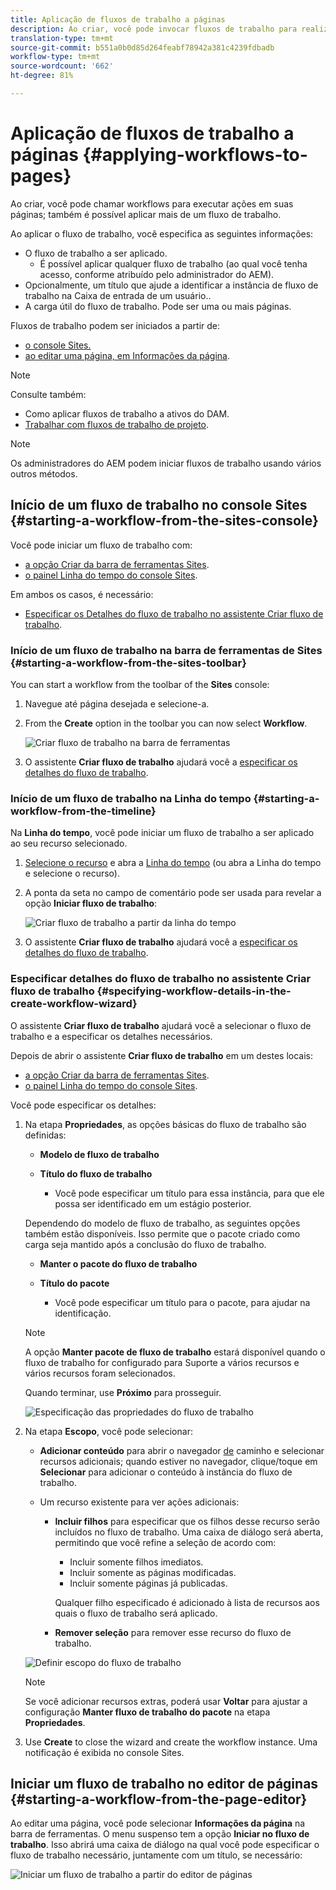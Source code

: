 ```yaml
---
title: Aplicação de fluxos de trabalho a páginas
description: Ao criar, você pode invocar fluxos de trabalho para realizar ações em suas páginas. Também é possível aplicar mais de um fluxo de trabalho.
translation-type: tm+mt
source-git-commit: b551a0b0d85d264feabf78942a381c4239fdbadb
workflow-type: tm+mt
source-wordcount: '662'
ht-degree: 81%

---
```



# Aplicação de fluxos de trabalho a páginas {#applying-workflows-to-pages}

Ao criar, você pode chamar workflows para executar ações em suas páginas; também é possível aplicar mais de um fluxo de trabalho.

Ao aplicar o fluxo de trabalho, você especifica as seguintes informações:

* O fluxo de trabalho a ser aplicado.
   * É possível aplicar qualquer fluxo de trabalho (ao qual você tenha acesso, conforme atribuído pelo administrador do AEM).
* Opcionalmente, um título que ajude a identificar a instância de fluxo de trabalho na Caixa de entrada de um usuário..
* A carga útil do fluxo de trabalho. Pode ser uma ou mais páginas.

Fluxos de trabalho podem ser iniciados a partir de:

* [o console Sites.](#starting-a-workflow-from-the-sites-console)
* [ao editar uma página, em Informações da página](#starting-a-workflow-from-the-page-editor).

>[!NOTE]
>
>Consulte também:
>
>* Como aplicar fluxos de trabalho a ativos do DAM.
>* [Trabalhar com fluxos de trabalho de projeto](/help/sites-cloud/authoring/projects/workflows.md).


<!-- 
>* [How to apply workflows to DAM assets](/help/assets/assets-workflow.md).
>* [Working with Project Workflows](/help/sites-cloud/authoring/projects/workflows.md).
-->

>[!NOTE]
>
>Os administradores do AEM podem iniciar fluxos de trabalho usando vários outros métodos.

<!-- 
>AEM administrators can [start workflows using several other methods](/help/sites-administering/workflows-starting.md).
-->

## Início de um fluxo de trabalho no console Sites {#starting-a-workflow-from-the-sites-console}

Você pode iniciar um fluxo de trabalho com:

* [a opção Criar da barra de ferramentas Sites](#starting-a-workflow-from-the-sites-toolbar).
* [o painel Linha do tempo do console Sites](#starting-a-workflow-from-the-timeline).

Em ambos os casos, é necessário:

* [Especificar os Detalhes do fluxo de trabalho no assistente Criar fluxo de trabalho](#specifying-workflow-details-in-the-create-workflow-wizard).

### Início de um fluxo de trabalho na barra de ferramentas de Sites {#starting-a-workflow-from-the-sites-toolbar}

You can start a workflow from the toolbar of the **Sites** console:

1. Navegue até página desejada e selecione-a.

1. From the **Create** option in the toolbar you can now select **Workflow**.

   ![Criar fluxo de trabalho na barra de ferramentas](/help/sites-cloud/authoring/assets/workflows-create-from-toolbar.png)

1. O assistente **Criar fluxo de trabalho** ajudará você a [especificar os detalhes do fluxo de trabalho](#specifying-workflow-details-in-the-create-workflow-wizard).

### Início de um fluxo de trabalho na Linha do tempo {#starting-a-workflow-from-the-timeline}

Na **Linha do tempo**, você pode iniciar um fluxo de trabalho a ser aplicado ao seu recurso selecionado.

1. [Selecione o recurso](/help/sites-cloud/authoring/getting-started/basic-handling.md#viewing-and-selecting-resources) e abra a [Linha do tempo](/help/sites-cloud/authoring/getting-started/basic-handling.md#timeline) (ou abra a Linha do tempo e selecione o recurso).
1. A ponta da seta no campo de comentário pode ser usada para revelar a opção **Iniciar fluxo de trabalho**:

   ![Criar fluxo de trabalho a partir da linha do tempo](/help/sites-cloud/authoring/assets/workflows-create-from-timeline.png)

1. O assistente **Criar fluxo de trabalho** ajudará você a [especificar os detalhes do fluxo de trabalho](#specifying-workflow-details-in-the-create-workflow-wizard).

### Especificar detalhes do fluxo de trabalho no assistente Criar fluxo de trabalho {#specifying-workflow-details-in-the-create-workflow-wizard}

O assistente **Criar fluxo de trabalho** ajudará você a selecionar o fluxo de trabalho e a especificar os detalhes necessários.

Depois de abrir o assistente **Criar fluxo de trabalho** em um destes locais:

* [a opção Criar da barra de ferramentas Sites](#starting-a-workflow-from-the-sites-toolbar).
* [o painel Linha do tempo do console Sites](#starting-a-workflow-from-the-timeline).

Você pode especificar os detalhes:

1. Na etapa **Propriedades**, as opções básicas do fluxo de trabalho são definidas:

   * **Modelo de fluxo de trabalho**
   * **Título do fluxo de trabalho**

      * Você pode especificar um título para essa instância, para que ele possa ser identificado em um estágio posterior.

   Dependendo do modelo de fluxo de trabalho, as seguintes opções também estão disponíveis. Isso permite que o pacote criado como carga seja mantido após a conclusão do fluxo de trabalho.

   * **Manter o pacote do fluxo de trabalho**
   * **Título do pacote**

      * Você pode especificar um título para o pacote, para ajudar na identificação.
   >[!NOTE]
   >
   >A opção **Manter pacote de fluxo de trabalho** estará disponível quando o fluxo de trabalho for configurado para Suporte a vários recursos e vários recursos foram selecionados.

   <!--
   >The **Keep workflow package** option is available when the workflow has been configured for [Multi Resource Support](/help/sites-developing/workflows-models.md#configuring-a-workflow-for-multi-resource-support) and multiple resources have been selected.
   -->

   Quando terminar, use **Próximo** para prosseguir.

   ![Especificação das propriedades do fluxo de trabalho](/help/sites-cloud/authoring/assets/workflows-properties.png)

1. Na etapa **Escopo**, você pode selecionar:

   * **Adicionar conteúdo** para abrir o navegador [de](/help/sites-cloud/authoring/fundamentals/environment-tools.md#path-browser) caminho e selecionar recursos adicionais; quando estiver no navegador, clique/toque em **Selecionar** para adicionar o conteúdo à instância do fluxo de trabalho.

   * Um recurso existente para ver ações adicionais:

      * **Incluir filhos** para especificar que os filhos desse recurso serão incluídos no fluxo de trabalho.
Uma caixa de diálogo será aberta, permitindo que você refine a seleção de acordo com:

         * Incluir somente filhos imediatos.
         * Incluir somente as páginas modificadas.
         * Incluir somente páginas já publicadas.

         Qualquer filho especificado é adicionado à lista de recursos aos quais o fluxo de trabalho será aplicado.

      * **Remover seleção** para remover esse recurso do fluxo de trabalho.

   ![Definir escopo do fluxo de trabalho](/help/sites-cloud/authoring/assets/workflows-scope.png)

   >[!NOTE]
   >
   >Se você adicionar recursos extras, poderá usar **Voltar** para ajustar a configuração **Manter fluxo de trabalho do pacote** na etapa **Propriedades**.

1. Use **Create** to close the wizard and create the workflow instance. Uma notificação é exibida no console Sites.

## Iniciar um fluxo de trabalho no editor de páginas {#starting-a-workflow-from-the-page-editor}

Ao editar uma página, você pode selecionar **Informações da página** na barra de ferramentas. O menu suspenso tem a opção **Iniciar no fluxo de trabalho**. Isso abrirá uma caixa de diálogo na qual você pode especificar o fluxo de trabalho necessário, juntamente com um título, se necessário:

![Iniciar um fluxo de trabalho a partir do editor de páginas](/help/sites-cloud/authoring/assets/workflows-create-page-editor.png)
